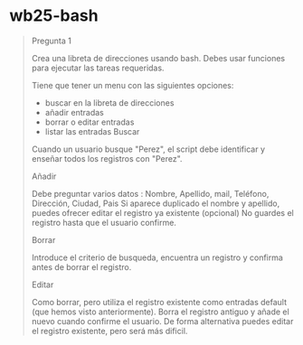 # wb25-bash

> Pregunta 1
> 
> Crea una libreta de direcciones usando bash. Debes usar funciones para ejecutar las tareas requeridas.
> 
> Tiene que tener un menu con las siguientes opciones:
> - buscar en la libreta de direcciones
> - añadir entradas
> - borrar o editar entradas
> - listar las entradas
> Buscar
> 
> Cuando un usuario busque "Perez", el script debe identificar y enseñar todos los registros con "Perez".
> 
> Añadir
> 
> Debe preguntar varios datos : Nombre, Apellido, mail, Teléfono, Dirección, Ciudad, Pais Si aparece duplicado el nombre y apellido, puedes ofrecer editar el registro ya existente (opcional) No guardes el registro hasta que el usuario confirme.
> 
> Borrar
> 
> Introduce el criterio de busqueda, encuentra un registro y confirma antes de borrar el registro.
> 
> Editar
> 
> Como borrar, pero utiliza el registro existente como entradas default (que hemos visto anteriormente).
> Borra el registro antiguo y añade el nuevo cuando confirme el usuario. De forma alternativa puedes editar el registro existente, pero será más dificil.
